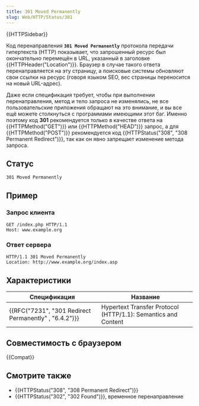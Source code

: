 ```yaml
---
title: 301 Moved Permanently
slug: Web/HTTP/Status/301
---
```

{{HTTPSidebar}}

Код перенаправления **`301 Moved Permanently`** протокола передачи гипертекста (HTTP) показывает, что запрошенный ресурс был окончательно перемещён в URL, указанный в заголовке {{HTTPHeader("Location")}}. Браузер в случае такого ответа перенаправляется на эту страницу, а поисковые системы обновляют свои ссылки на ресурс (говоря языком SEO, вес страницы переносится на новый URL-адрес).

Даже если спецификация требует, чтобы при выполнении перенаправления, метод и тело запроса не изменялись, не все пользовательские приложения обращают на это внимание, и вы все ещё можете столкнуться с программами имеющими этот баг. Именно поэтому код **301** рекомендуется только в качестве ответа на {{HTTPMethod("GET")}} или {{HTTPMethod("HEAD")}} запрос, а для {{HTTPMethod("POST")}} рекомендуется код {{HTTPStatus("308", "308 Permanent Redirect")}}, так как он явно запрещает изменение метода запроса.

## Статус

```
301 Moved Permanently
```

## Пример

### Запрос клиента

```
GET /index.php HTTP/1.1
Host: www.example.org
```

### Ответ сервера

```
HTTP/1.1 301 Moved Permanently
Location: http://www.example.org/index.asp
```

## Характеристики

| Спецификация                                                             | Название                                                      |
| ------------------------------------------------------------------------ | ------------------------------------------------------------- |
| {{RFC("7231", "301 Redirect Permanently" , "6.4.2")}} | Hypertext Transfer Protocol (HTTP/1.1): Semantics and Content |

## Совместимость с браузером

{{Compat}}

## Смотрите также

- {{HTTPStatus("308", "308 Permanent Redirect")}}
- {{HTTPStatus("302", "302 Found")}}, временное перенаправление
